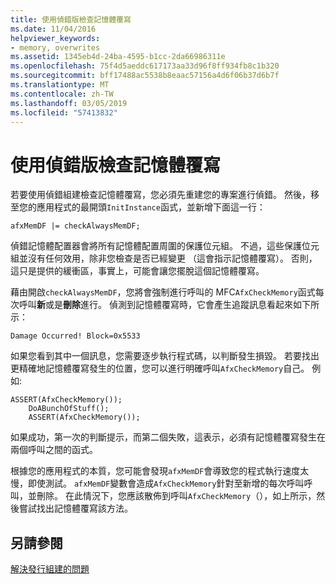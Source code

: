 ```yaml
---
title: 使用偵錯版檢查記憶體覆寫
ms.date: 11/04/2016
helpviewer_keywords:
- memory, overwrites
ms.assetid: 1345eb4d-24ba-4595-b1cc-2da66986311e
ms.openlocfilehash: 75f4d5aeddc617173aa33d96f8ff934fb8c1b320
ms.sourcegitcommit: bff17488ac5538b8eaac57156a4d6f06b37d6b7f
ms.translationtype: MT
ms.contentlocale: zh-TW
ms.lasthandoff: 03/05/2019
ms.locfileid: "57413832"
---
```

# <a name="using-the-debug-build-to-check-for-memory-overwrite"></a>使用偵錯版檢查記憶體覆寫

若要使用偵錯組建檢查記憶體覆寫，您必須先重建您的專案進行偵錯。 然後，移至您的應用程式的最開頭`InitInstance`函式，並新增下面這一行：

```
afxMemDF |= checkAlwaysMemDF;
```

偵錯記憶體配置器會將所有記憶體配置周圍的保護位元組。 不過，這些保護位元組並沒有任何效用，除非您檢查是否已經變更 （這會指示記憶體覆寫）。 否則，這只是提供的緩衝區，事實上，可能會讓您擺脫這個記憶體覆寫。

藉由開啟`checkAlwaysMemDF`，您將會強制進行呼叫的 MFC`AfxCheckMemory`函式每次呼叫**新**或是**刪除**進行。 偵測到記憶體覆寫時，它會產生追蹤訊息看起來如下所示：

```
Damage Occurred! Block=0x5533
```

如果您看到其中一個訊息，您需要逐步執行程式碼，以判斷發生損毀。 若要找出更精確地記憶體覆寫發生的位置，您可以進行明確呼叫`AfxCheckMemory`自己。 例如: 

```
ASSERT(AfxCheckMemory());
    DoABunchOfStuff();
    ASSERT(AfxCheckMemory());
```

如果成功，第一次的判斷提示，而第二個失敗，這表示，必須有記憶體覆寫發生在兩個呼叫之間的函式。

根據您的應用程式的本質，您可能會發現`afxMemDF`會導致您的程式執行速度太慢，即使測試。 `afxMemDF`變數會造成`AfxCheckMemory`針對至新增的每次呼叫呼叫，並刪除。 在此情況下，您應該散佈到呼叫`AfxCheckMemory`（），如上所示，然後嘗試找出記憶體覆寫該方法。

## <a name="see-also"></a>另請參閱

[解決發行組建的問題](../../build/reference/fixing-release-build-problems.md)
